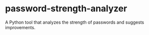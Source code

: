 # password-strength-analyzer
A Python tool that analyzes the strength of passwords and suggests improvements.
